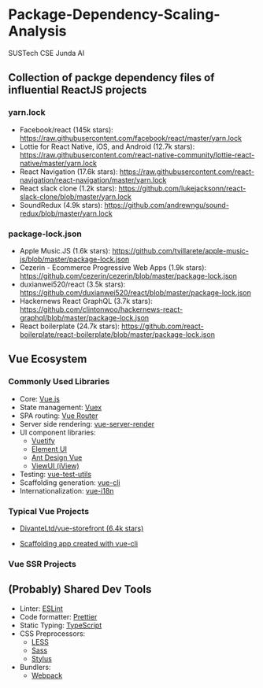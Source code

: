 # Package-Dependency-Scaling-Analysis

SUSTech CSE Junda AI

## Collection of packge dependency files of influential ReactJS projects

### yarn.lock

- Facebook/react (145k stars): https://raw.githubusercontent.com/facebook/react/master/yarn.lock
- Lottie for React Native, iOS, and Android (12.7k stars): https://raw.githubusercontent.com/react-native-community/lottie-react-native/master/yarn.lock
- React Navigation (17.6k stars): https://raw.githubusercontent.com/react-navigation/react-navigation/master/yarn.lock
- React slack clone (1.2k stars): https://github.com/lukejacksonn/react-slack-clone/blob/master/yarn.lock
- SoundRedux (4.9k stars): https://github.com/andrewngu/sound-redux/blob/master/yarn.lock

### package-lock.json

- Apple Music.JS (1.6k stars): https://github.com/tvillarete/apple-music-js/blob/master/package-lock.json
- Cezerin - Ecommerce Progressive Web Apps (1.9k stars): https://github.com/cezerin/cezerin/blob/master/package-lock.json
- duxianwei520/react (3.5k stars): https://github.com/duxianwei520/react/blob/master/package-lock.json
- Hackernews React GraphQL (3.7k stars): https://github.com/clintonwoo/hackernews-react-graphql/blob/master/package-lock.json
- React boilerplate (24.7k stars): https://github.com/react-boilerplate/react-boilerplate/blob/master/package-lock.json

## Vue Ecosystem

### Commonly Used Libraries

- Core: [Vue.js](https://www.npmjs.com/package/vue)
- State management: [Vuex](https://www.npmjs.com/package/vuex)
- SPA routing: [Vue Router](https://www.npmjs.com/package/vue-router)
- Server side rendering: [vue-server-render](https://www.npmjs.com/package/vue-server-renderer)
- UI component libraries:
  - [Vuetify](https://www.npmjs.com/package/vuetify)
  - [Element UI](https://www.npmjs.com/package/element-ui)
  - [Ant Design Vue](https://www.npmjs.com/package/ant-design-vue)
  - [ViewUI (iView)](https://www.npmjs.com/package/vuetify)
- Testing: [vue-test-utils](https://www.npmjs.com/package/@vue/test-utils)
- Scaffolding generation: [vue-cli](https://www.npmjs.com/package/@vue/cli)
- Internationalization: [vue-i18n](https://www.npmjs.com/package/vue-i18n)

### Typical Vue Projects

- [DivanteLtd/vue-storefront (6.4k stars)](https://github.com/DivanteLtd/vue-storefront/blob/master/yarn.lock)

- [Scaffolding app created with vue-cli](yarn-lock/vue-cli-custom-app-yarn.lock)

### Vue SSR Projects

## (Probably) Shared Dev Tools

- Linter: [ESLint](https://www.npmjs.com/package/eslint)
- Code formatter: [Prettier](https://www.npmjs.com/package/prettier)
- Static Typing: [TypeScript](https://www.npmjs.com/package/typescript)
- CSS Preprocessors:
  - [LESS](https://www.npmjs.com/package/less)
  - [Sass](https://www.npmjs.com/package/sass)
  - [Stylus](https://www.npmjs.com/package/stylus)
- Bundlers:
  - [Webpack](https://www.npmjs.com/package/webpack)